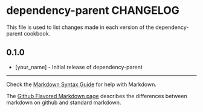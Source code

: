 # dependency-parent CHANGELOG

This file is used to list changes made in each version of the dependency-parent cookbook.

## 0.1.0
- [your_name] - Initial release of dependency-parent

- - -
Check the [Markdown Syntax Guide](http://daringfireball.net/projects/markdown/syntax) for help with Markdown.

The [Github Flavored Markdown page](http://github.github.com/github-flavored-markdown/) describes the differences between markdown on github and standard markdown.
